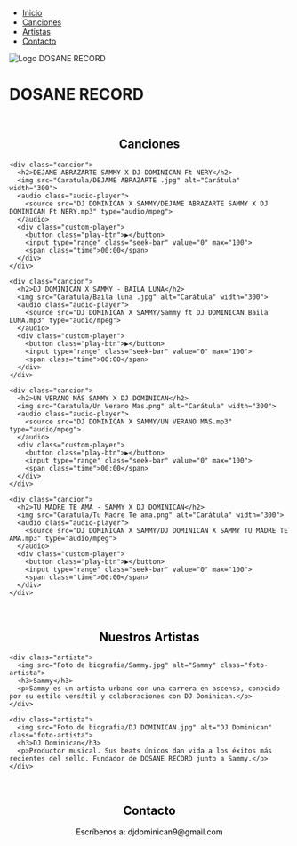 <!DOCTYPE html>
<html lang="es">
<head>
  <meta charset="UTF-8">
  <title>Discográfica - Repertorio</title>
  <link rel="stylesheet" href="DOSANE RECORD estilo.css">
  <style>
    html {
      scroll-behavior: smooth;
    }
  </style>
</head>
<body>

  <!-- Menú de navegación -->
  <nav class="menu">
    <ul>
      <li><a href="#inicio">Inicio</a></li>
      <li><a href="#canciones">Canciones</a></li>
      <li><a href="#artistas">Artistas</a></li>
      <li><a href="#contacto">Contacto</a></li>
    </ul>
  </nav>

  <!-- Sección de Inicio -->
  <div id="inicio" class="encabezado-led">
    <div class="logo-container">
      <img src="Logo/Logo.png" alt="Logo DOSANE RECORD" class="logo">
    </div>
    <h1>DOSANE RECORD</h1>
  </div>

  <!-- Sección de Canciones -->
  <div id="canciones">
    <h2 style="text-align:center; color:#131212; margin-top:60px;">Canciones</h2>

    <div class="cancion">
      <h2>DEJAME ABRAZARTE SAMMY X DJ DOMINICAN Ft NERY</h2>
      <img src="Caratula/DEJAME ABRAZARTE .jpg" alt="Carátula" width="300">
      <audio class="audio-player">
        <source src="DJ DOMINICAN X SAMMY/DEJAME ABRAZARTE SAMMY X DJ DOMINICAN Ft NERY.mp3" type="audio/mpeg">
      </audio>
      <div class="custom-player">
        <button class="play-btn">▶️</button>
        <input type="range" class="seek-bar" value="0" max="100">
        <span class="time">00:00</span>
      </div>
    </div>

    <div class="cancion">
      <h2>DJ DOMINICAN X SAMMY - BAILA LUNA</h2>
      <img src="Caratula/Baila luna .jpg" alt="Carátula" width="300">
      <audio class="audio-player">
        <source src="DJ DOMINICAN X SAMMY/Sammy ft DJ DOMINICAN Baila LUNA.mp3" type="audio/mpeg">
      </audio>
      <div class="custom-player">
        <button class="play-btn">▶️</button>
        <input type="range" class="seek-bar" value="0" max="100">
        <span class="time">00:00</span>
      </div>
    </div>

    <div class="cancion">
      <h2>UN VERANO MÁS SAMMY X DJ DOMINICAN</h2>
      <img src="Caratula/Un Verano Mas.png" alt="Carátula" width="300">
      <audio class="audio-player">
        <source src="DJ DOMINICAN X SAMMY/UN VERANO MAS.mp3" type="audio/mpeg">
      </audio>
      <div class="custom-player">
        <button class="play-btn">▶️</button>
        <input type="range" class="seek-bar" value="0" max="100">
        <span class="time">00:00</span>
      </div>
    </div>

    <div class="cancion">
      <h2>TU MADRE TE AMA - SAMMY X DJ DOMINICAN</h2>
      <img src="Caratula/Tu Madre Te ama.png" alt="Carátula" width="300">
      <audio class="audio-player">
        <source src="DJ DOMINICAN X SAMMY/DJ DOMINICAN X SAMMY TU MADRE TE AMA.mp3" type="audio/mpeg">
      </audio>
      <div class="custom-player">
        <button class="play-btn">▶️</button>
        <input type="range" class="seek-bar" value="0" max="100">
        <span class="time">00:00</span>
      </div>
    </div>

  </div> <!-- Fin de #canciones -->

  <!-- Sección de Artistas -->
  <div id="artistas" class="artistas-seccion">
    <h2 style="text-align:center; color:#000000; margin-top:60px;">Nuestros Artistas</h2>

    <div class="artista">
      <img src="Foto de biografia/Sammy.jpg" alt="Sammy" class="foto-artista">
      <h3>Sammy</h3>
      <p>Sammy es un artista urbano con una carrera en ascenso, conocido por su estilo versátil y colaboraciones con DJ Dominican.</p>
    </div>

    <div class="artista">
      <img src="Foto de biografia/DJ DOMINICAN.jpg" alt="DJ Dominican" class="foto-artista">
      <h3>DJ Dominican</h3>
      <p>Productor musical. Sus beats únicos dan vida a los éxitos más recientes del sello. Fundador de DOSANE RECORD junto a Sammy.</p>
    </div>

    

  <!-- Sección de Contacto -->
  <div id="contacto">
    <h2 style="text-align:center; color:#000000; margin-top:60px;">Contacto</h2>
    <p style="text-align:center; color:#000000;">Escríbenos a: djdominican9@gmail.com</p>
  </div>

  <!-- Script del reproductor -->
  <script>
    document.querySelectorAll('.cancion').forEach(cancion => {
      const audio = cancion.querySelector('.audio-player');
      const playBtn = cancion.querySelector('.play-btn');
      const seekBar = cancion.querySelector('.seek-bar');
      const time = cancion.querySelector('.time');

      if (audio && playBtn && seekBar && time) {
        let playing = false;

        playBtn.addEventListener('click', () => {
          if (playing) {
            audio.pause();
            playBtn.textContent = '▶️';
          } else {
            // Pausar los demás audios
            document.querySelectorAll('.audio-player').forEach(a => {
              if (a !== audio) {
                a.pause();
                a.closest('.cancion').querySelector('.play-btn').textContent = '▶️';
              }
            });

            audio.play();
            playBtn.textContent = '⏸️';
          }
          playing = !playing;
        });

        audio.addEventListener('timeupdate', () => {
          const current = audio.currentTime;
          const duration = audio.duration;
          if (!isNaN(duration)) {
            seekBar.value = (current / duration) * 100;
            const minutes = Math.floor(current / 60).toString().padStart(2, '0');
            const seconds = Math.floor(current % 60).toString().padStart(2, '0');
            time.textContent = `${minutes}:${seconds}`;
          }
        });

        seekBar.addEventListener('input', () => {
          if (!isNaN(audio.duration)) {
            audio.currentTime = (seekBar.value / 100) * audio.duration;
          }
        });
      }
    });
  </script>

  <!-- Script de menú activo -->
  <script>
    const enlaces = document.querySelectorAll('.menu a');
    const secciones = document.querySelectorAll('div[id]');

    window.addEventListener('scroll', () => {
      let current = '';
      secciones.forEach(section => {
        const sectionTop = section.offsetTop;
        if (pageYOffset >= sectionTop - 80) {
          current = section.getAttribute('id');
        }
      });

      enlaces.forEach(link => {
        link.classList.remove('activo');
        if (link.getAttribute('href') === `#${current}`) {
          link.classList.add('activo');
        }
      });
    });
  </script>

</body>
</html>



